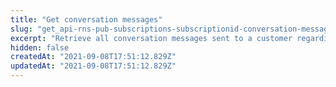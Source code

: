```yaml
---
title: "Get conversation messages"
slug: "get_api-rns-pub-subscriptions-subscriptionid-conversation-message"
excerpt: "Retrieve all conversation messages sent to a customer regarding a given subscription."
hidden: false
createdAt: "2021-09-08T17:51:12.829Z"
updatedAt: "2021-09-08T17:51:12.829Z"
---
```

